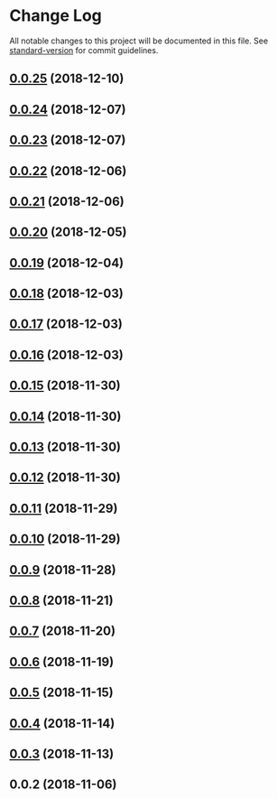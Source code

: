 # Change Log

All notable changes to this project will be documented in this file. See [standard-version](https://github.com/conventional-changelog/standard-version) for commit guidelines.

<a name="0.0.25"></a>
## [0.0.25](https://github.com/jiubao/gallery/compare/v0.0.24...v0.0.25) (2018-12-10)



<a name="0.0.24"></a>
## [0.0.24](https://github.com/jiubao/gallery/compare/v0.0.23...v0.0.24) (2018-12-07)



<a name="0.0.23"></a>
## [0.0.23](https://github.com/jiubao/gallery/compare/v0.0.22...v0.0.23) (2018-12-07)



<a name="0.0.22"></a>
## [0.0.22](https://github.com/jiubao/gallery/compare/v0.0.21...v0.0.22) (2018-12-06)



<a name="0.0.21"></a>
## [0.0.21](https://github.com/jiubao/gallery/compare/v0.0.20...v0.0.21) (2018-12-06)



<a name="0.0.20"></a>
## [0.0.20](https://github.com/jiubao/gallery/compare/v0.0.19...v0.0.20) (2018-12-05)



<a name="0.0.19"></a>
## [0.0.19](https://github.com/jiubao/gallery/compare/v0.0.18...v0.0.19) (2018-12-04)



<a name="0.0.18"></a>
## [0.0.18](https://github.com/jiubao/gallery/compare/v0.0.17...v0.0.18) (2018-12-03)



<a name="0.0.17"></a>
## [0.0.17](https://github.com/jiubao/gallery/compare/v0.0.16...v0.0.17) (2018-12-03)



<a name="0.0.16"></a>
## [0.0.16](https://github.com/jiubao/gallery/compare/v0.0.15...v0.0.16) (2018-12-03)



<a name="0.0.15"></a>
## [0.0.15](https://github.com/jiubao/gallery/compare/v0.0.14...v0.0.15) (2018-11-30)



<a name="0.0.14"></a>
## [0.0.14](https://github.com/jiubao/gallery/compare/v0.0.13...v0.0.14) (2018-11-30)



<a name="0.0.13"></a>
## [0.0.13](https://github.com/jiubao/gallery/compare/v0.0.12...v0.0.13) (2018-11-30)



<a name="0.0.12"></a>
## [0.0.12](https://github.com/jiubao/gallery/compare/v0.0.11...v0.0.12) (2018-11-30)



<a name="0.0.11"></a>
## [0.0.11](https://github.com/jiubao/gallery/compare/v0.0.10...v0.0.11) (2018-11-29)



<a name="0.0.10"></a>
## [0.0.10](https://github.com/jiubao/gallery/compare/v0.0.9...v0.0.10) (2018-11-29)



<a name="0.0.9"></a>
## [0.0.9](https://github.com/jiubao/gallery/compare/v0.0.8...v0.0.9) (2018-11-28)



<a name="0.0.8"></a>
## [0.0.8](https://github.com/jiubao/gallery/compare/v0.0.7...v0.0.8) (2018-11-21)



<a name="0.0.7"></a>
## [0.0.7](https://github.com/jiubao/gallery/compare/v0.0.6...v0.0.7) (2018-11-20)



<a name="0.0.6"></a>
## [0.0.6](https://github.com/jiubao/gallery/compare/v0.0.5...v0.0.6) (2018-11-19)



<a name="0.0.5"></a>
## [0.0.5](https://github.com/jiubao/gallery/compare/v0.0.4...v0.0.5) (2018-11-15)



<a name="0.0.4"></a>
## [0.0.4](https://github.com/jiubao/gallery/compare/v0.0.3...v0.0.4) (2018-11-14)



<a name="0.0.3"></a>
## [0.0.3](https://github.com/jiubao/gallery/compare/v0.0.2...v0.0.3) (2018-11-13)



<a name="0.0.2"></a>
## 0.0.2 (2018-11-06)
